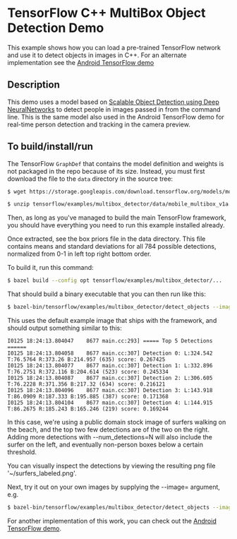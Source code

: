 # TensorFlow C++ MultiBox Object Detection Demo

This example shows how you can load a pre-trained TensorFlow network and use it
to detect objects in images in C++. For an alternate implementation see the
[Android TensorFlow demo](https://github.com.cnpmjs.org/tensorflow/tensorflow/tree/master/tensorflow/examples/android)

## Description

This demo uses a model based on [Scalable Object Detection using Deep NeuralNetworks](https://arxiv.org/abs/1312.2249) to detect people in images passed in from
the command line. This is the same model also used in the Android TensorFlow
demo for real-time person detection and tracking in the camera preview.

## To build/install/run

The TensorFlow `GraphDef` that contains the model definition and weights is not
packaged in the repo because of its size. Instead, you must first download the
file to the `data` directory in the source tree:

```bash
$ wget https://storage.googleapis.com/download.tensorflow.org/models/mobile_multibox_v1a.zip -O tensorflow/examples/multibox_detector/data/mobile_multibox_v1a.zip

$ unzip tensorflow/examples/multibox_detector/data/mobile_multibox_v1a.zip -d tensorflow/examples/multibox_detector/data/
```

Then, as long as you've managed to build the main TensorFlow framework, you
should have everything you need to run this example installed already.

Once extracted, see the box priors file in the data directory. This file
contains means and standard deviations for all 784 possible detections,
normalized from 0-1 in left top right bottom order.

To build it, run this command:

```bash
$ bazel build --config opt tensorflow/examples/multibox_detector/...
```

That should build a binary executable that you can then run like this:

```bash
$ bazel-bin/tensorflow/examples/multibox_detector/detect_objects --image_out=$HOME/x20/surfers_labeled.png
```

This uses the default example image that ships with the framework, and should
output something similar to this:

```
I0125 18:24:13.804047    8677 main.cc:293] ===== Top 5 Detections ======
I0125 18:24:13.804058    8677 main.cc:307] Detection 0: L:324.542 T:76.5764 R:373.26 B:214.957 (635) score: 0.267425
I0125 18:24:13.804077    8677 main.cc:307] Detection 1: L:332.896 T:76.2751 R:372.116 B:204.614 (523) score: 0.245334
I0125 18:24:13.804087    8677 main.cc:307] Detection 2: L:306.605 T:76.2228 R:371.356 B:217.32 (634) score: 0.216121
I0125 18:24:13.804096    8677 main.cc:307] Detection 3: L:143.918 T:86.0909 R:187.333 B:195.885 (387) score: 0.171368
I0125 18:24:13.804104    8677 main.cc:307] Detection 4: L:144.915 T:86.2675 R:185.243 B:165.246 (219) score: 0.169244
```

In this case, we're using a public domain stock image of surfers walking on the
beach, and the top two few detections are of the two on the right. Adding more
detections with --num_detections=N will also include the surfer on the left,
and eventually non-person boxes below a certain threshold.

You can visually inspect the detections by viewing the resulting png file
'~/surfers_labeled.png'.

Next, try it out on your own images by supplying the --image= argument, e.g.

```bash
$ bazel-bin/tensorflow/examples/multibox_detector/detect_objects --image=my_image.png
```

For another implementation of this work, you can check out the [Android
TensorFlow demo](https://github.com.cnpmjs.org/tensorflow/tensorflow/tree/master/tensorflow/examples/android).
